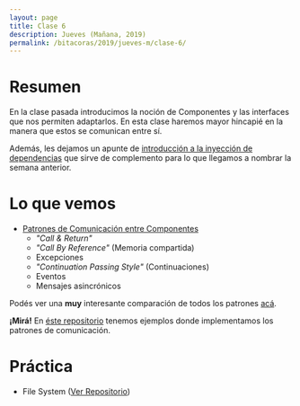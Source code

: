 ```yaml
---
layout: page
title: Clase 6
description: Jueves (Mañana, 2019)
permalink: /bitacoras/2019/jueves-m/clase-6/
---
```


# Resumen

En la clase pasada introducimos la noción de Componentes y las interfaces que nos permiten adaptarlos. En esta clase haremos mayor hincapié en la manera que estos se comunican entre sí.

Además, les dejamos un apunte de [introducción a la inyección de dependencias](https://docs.google.com/document/d/1GsW-hVF0XR76KunDILqkltyE1KIBvj3ldCCkyStjne0/edit) que sirve de complemento para lo que llegamos a nombrar la semana anterior.

# Lo que vemos

- [Patrones de Comunicación entre Componentes](https://docs.google.com/document/d/1EVPwqFyq2TW5Z5_VUeWdh9yLesxPBbSBzke2jHNURuk/edit)
    - _"Call & Return"_ 
    - _"Call By Reference"_ (Memoria compartida)
    - Excepciones 
    - _"Continuation Passing Style"_ (Continuaciones)
    - Eventos
    - Mensajes asincrónicos

Podés ver una **muy** interesante comparación de todos los patrones [acá](https://docs.google.com/document/d/1dBaf8tILr37iD2mNMiZsfeYdL7AADW698skIkkoVU9g/edit).

**¡Mirá!** En [éste repositorio](https://github.com/dds-utn/patrones-comunicacion) tenemos ejemplos donde implementamos los patrones de comunicación.

# Práctica

- File System ([Ver Repositorio](https://github.com/dds-utn/file-system))

